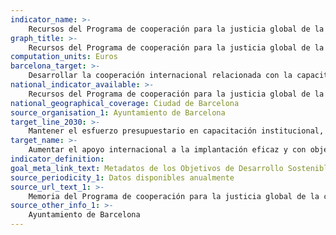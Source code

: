 ```yaml
---
indicator_name: >-
    Recursos del Programa de cooperación para la justicia global de la ciudad destinados a la formación y capacitación institucional de las autoridades locales y la sociedad civil para la implantación de los ODS
graph_title: >-
    Recursos del Programa de cooperación para la justicia global de la ciudad destinados a la formación y capacitación institucional de las autoridades locales y la sociedad civil para la implantación de los ODS
computation_units: Euros
barcelona_target: >-
	Desarrollar la cooperación internacional relacionada con la capacitación y la mejora institucional para la implantación de los ODS  
national_indicator_available: >-
    Recursos del Programa de cooperación para la justicia global de la ciudad destinados a la formación y capacitación institucional de las autoridades locales y la sociedad civil para la implantación de los ODS
national_geographical_coverage: Ciudad de Barcelona
source_organisation_1: Ayuntamiento de Barcelona
target_line_2030: >-
	Mantener el esfuerzo presupuestario en capacitación institucional, aumentando la coordinación de los proyectos con las autoridades locales para la generación de instrumentos que sumen esfuerzos en la consecución de los ODS
target_name: >-
	Aumentar el apoyo internacional a la implantación eficaz y con objetivos concretos de programas de formación en los países en desarrollo para apoyar los planes nacionales orientados a aplicar todos los objetivos de desarrollo sostenible, mediante, entre otras, la cooperación norte-sur, sur-sur y triangular
indicator_definition:
goal_meta_link_text: Metadatos de los Objetivos de Desarrollo Sostenible de las Naciones Unidas (pdf 894kB)
source_periodicity_1: Datos disponibles anualmente
source_url_text_1: >-
    Memoria del Programa de cooperación para la justicia global de la ciudad
source_other_info_1: >-
    Ayuntamiento de Barcelona
---
```

